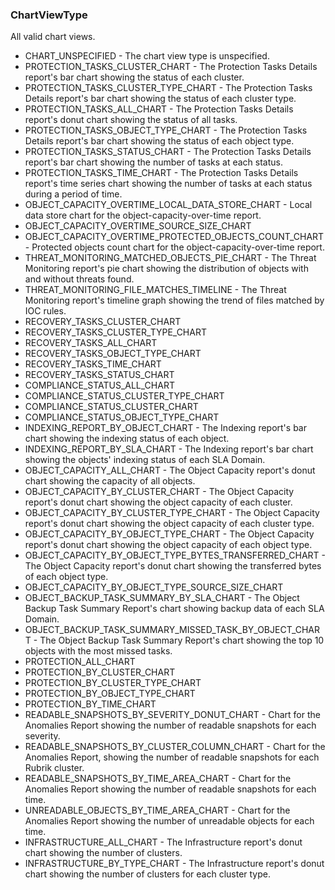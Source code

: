 ### ChartViewType
All valid chart views.

- CHART_UNSPECIFIED - The chart view type is unspecified.
- PROTECTION_TASKS_CLUSTER_CHART - The Protection Tasks Details report's bar chart showing the status of each cluster.
- PROTECTION_TASKS_CLUSTER_TYPE_CHART - The Protection Tasks Details report's bar chart showing the status of each cluster type.
- PROTECTION_TASKS_ALL_CHART - The Protection Tasks Details report's donut chart showing the status of all tasks.
- PROTECTION_TASKS_OBJECT_TYPE_CHART - The Protection Tasks Details report's bar chart showing the status of each object type.
- PROTECTION_TASKS_STATUS_CHART - The Protection Tasks Details report's bar chart showing the number of tasks at each status.
- PROTECTION_TASKS_TIME_CHART - The Protection Tasks Details report's time series chart showing the number of tasks at each status during a period of time.
- OBJECT_CAPACITY_OVERTIME_LOCAL_DATA_STORE_CHART - Local data store chart for the object-capacity-over-time report.
- OBJECT_CAPACITY_OVERTIME_SOURCE_SIZE_CHART
- OBJECT_CAPACITY_OVERTIME_PROTECTED_OBJECTS_COUNT_CHART - Protected objects count chart for the object-capacity-over-time report.
- THREAT_MONITORING_MATCHED_OBJECTS_PIE_CHART - The Threat Monitoring report's pie chart showing the distribution of objects with and without threats found.
- THREAT_MONITORING_FILE_MATCHES_TIMELINE - The Threat Monitoring report's timeline graph showing the trend of files matched by IOC rules.
- RECOVERY_TASKS_CLUSTER_CHART
- RECOVERY_TASKS_CLUSTER_TYPE_CHART
- RECOVERY_TASKS_ALL_CHART
- RECOVERY_TASKS_OBJECT_TYPE_CHART
- RECOVERY_TASKS_TIME_CHART
- RECOVERY_TASKS_STATUS_CHART
- COMPLIANCE_STATUS_ALL_CHART
- COMPLIANCE_STATUS_CLUSTER_TYPE_CHART
- COMPLIANCE_STATUS_CLUSTER_CHART
- COMPLIANCE_STATUS_OBJECT_TYPE_CHART
- INDEXING_REPORT_BY_OBJECT_CHART - The Indexing report's bar chart showing the indexing status of each object.
- INDEXING_REPORT_BY_SLA_CHART - The Indexing report's bar chart showing the objects' indexing status of each SLA Domain.
- OBJECT_CAPACITY_ALL_CHART - The Object Capacity report's donut chart showing the capacity of all objects.
- OBJECT_CAPACITY_BY_CLUSTER_CHART - The Object Capacity report's donut chart showing the object capacity of each cluster.
- OBJECT_CAPACITY_BY_CLUSTER_TYPE_CHART - The Object Capacity report's donut chart showing the object capacity of each cluster type.
- OBJECT_CAPACITY_BY_OBJECT_TYPE_CHART - The Object Capacity report's donut chart showing the object capacity of each object type.
- OBJECT_CAPACITY_BY_OBJECT_TYPE_BYTES_TRANSFERRED_CHART - The Object Capacity report's donut chart showing the transferred bytes of each object type.
- OBJECT_CAPACITY_BY_OBJECT_TYPE_SOURCE_SIZE_CHART
- OBJECT_BACKUP_TASK_SUMMARY_BY_SLA_CHART - The Object Backup Task Summary Report's chart showing backup data of each SLA Domain.
- OBJECT_BACKUP_TASK_SUMMARY_MISSED_TASK_BY_OBJECT_CHART - The Object Backup Task Summary Report's chart showing the top 10 objects with the most missed tasks.
- PROTECTION_ALL_CHART
- PROTECTION_BY_CLUSTER_CHART
- PROTECTION_BY_CLUSTER_TYPE_CHART
- PROTECTION_BY_OBJECT_TYPE_CHART
- PROTECTION_BY_TIME_CHART
- READABLE_SNAPSHOTS_BY_SEVERITY_DONUT_CHART - Chart for the Anomalies Report showing the number of readable snapshots for each severity.
- READABLE_SNAPSHOTS_BY_CLUSTER_COLUMN_CHART - Chart for the Anomalies Report, showing the number of readable snapshots for each Rubrik cluster.
- READABLE_SNAPSHOTS_BY_TIME_AREA_CHART - Chart for the Anomalies Report showing the number of readable snapshots for each time.
- UNREADABLE_OBJECTS_BY_TIME_AREA_CHART - Chart for the Anomalies Report showing the number of unreadable objects for each time.
- INFRASTRUCTURE_ALL_CHART - The Infrastructure report's donut chart showing the number of clusters.
- INFRASTRUCTURE_BY_TYPE_CHART - The Infrastructure report's donut chart showing the number of clusters for each cluster type.
